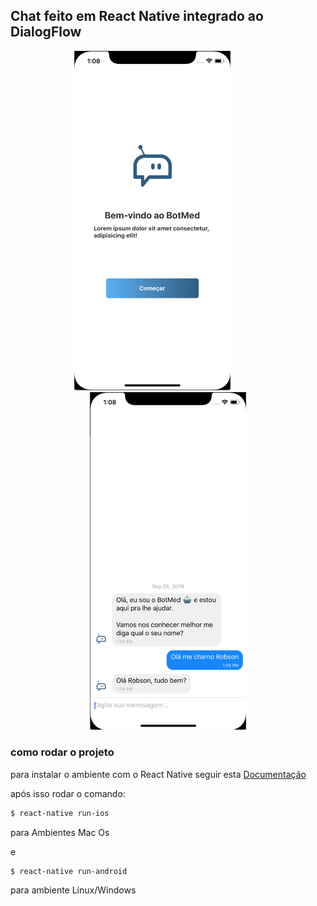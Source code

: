 ## Chat feito em React Native integrado ao DialogFlow

<p align="center">
<img src="__images__/tela-inicial.png" alt="Tela Inicial" width="250px" style="display: inline-block; margin-right: 50px;" />
<img src="__images__/tela-chat.png" alt="Tela Chat" width="250px" style="display: inline-block" />
</p>

### como rodar o projeto

para instalar o ambiente com o React Native seguir esta [Documentação](https://docs.rocketseat.dev/ambiente-react-native/introducao)

após isso rodar o comando:

```sh
$ react-native run-ios
```

para Ambientes Mac Os

e

```sh
$ react-native run-android
```

para ambiente Linux/Windows
